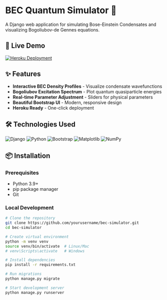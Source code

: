 
# BEC Quantum Simulator 🌌

A Django web application for simulating Bose-Einstein Condensates and visualizing Bogoliubov-de Gennes equations.

## 🚀 Live Demo

[![Heroku Deployment](https://img.shields.io/badge/Heroku-Live_Demo-430098?style=for-the-badge&logo=heroku)](https://your-bec-simulator.herokuapp.com)

## ✨ Features

- **Interactive BEC Density Profiles** - Visualize condensate wavefunctions
- **Bogoliubov Excitation Spectrum** - Plot quantum quasiparticle energies
- **Real-time Parameter Adjustment** - Sliders for physical parameters
- **Beautiful Bootstrap UI** - Modern, responsive design
- **Heroku Ready** - One-click deployment

## 🛠️ Technologies Used

![Django](https://img.shields.io/badge/Django-4.2-092E20?style=flat&logo=django)
![Python](https://img.shields.io/badge/Python-3.9+-3776AB?style=flat&logo=python)
![Bootstrap](https://img.shields.io/badge/Bootstrap-5-7952B3?style=flat&logo=bootstrap)
![Matplotlib](https://img.shields.io/badge/Matplotlib-3.7-11557C?style=flat&logo=python)
![NumPy](https://img.shields.io/badge/NumPy-1.24-013243?style=flat&logo=numpy)

## 📦 Installation

### Prerequisites
- Python 3.9+
- pip package manager
- Git

### Local Development
```bash
# Clone the repository
git clone https://github.com/yourusername/bec-simulator.git
cd bec-simulator

# Create virtual environment
python -m venv venv
source venv/bin/activate  # Linux/Mac
# venv\Scripts\activate   # Windows

# Install dependencies
pip install -r requirements.txt

# Run migrations
python manage.py migrate

# Start development server
python manage.py runserver
